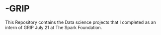 # -GRIP
This Repository contains the Data science projects that I completed as an intern of GRIP July 21 at The Spark Foundation.
